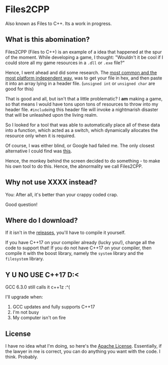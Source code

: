 # Files2CPP
Also known as Files to C++. Its a work in progress.

## What is this abomination?
Files2CPP (Files to C++) is an example of a idea that happened at the spur of the moment. While developing a game, I thought: "Wouldn't it be cool if I could store all my game resources in a `.dll` or `.exe` file?"

Hence, I went ahead and did some research. The [most common and the most platform independent way](http://stackoverflow.com/questions/7288279/how-to-embed-a-file-into-an-executable), was to get your file in hex, and then paste it into an array lying in a header file. (`unsigned int` or `unsigned char` are good for this)

That is good and all, but isn't that a little problematic? I **am** making a game, so that means I would have tons upon tons of resources to throw into my header file. `#include`ing this header file will invoke a nightmarish disaster that will be unleashed upon the living realm.

So I looked for a tool that was able to automatically place all of these data into a function, which acted as a switch, which dynamically allocates the resource only when it is required.

Of course, I was either blind, or Google had failed me. The only closest alternative I could find was [this](http://stackoverflow.com/questions/4864866/c-c-with-gcc-statically-add-resource-files-to-executable-library/4864879#4864879).

Hence, the monkey behind the screen decided to do something - to make his own tool to do this. Hence, the abnormality we call Files2CPP.

## Why not use XXXX instead?
You: After all, it's better than your crappy coded crap.

Good question!

## Where do I download?
If it isn't in the [releases](https://github.com/jameshi16/Files2CPP/releases), you'll have to compile it yourself.

If you have C++17 on your compiler already (lucky you!), change all the code to support that! If you do not have C++17 on your compiler, then compile it with the boost library, namely the `system` library and the `filesystem` library.

## Y U NO USE C++17 D:<
GCC 6.3.0 still calls it c++1z :^(

I'll upgrade when:
1. GCC updates and fully supports C++17
2. I'm not busy
3. My computer isn't on fire


## License
I have no idea what I'm doing, so here's the [Apache License](https://github.com/jameshi16/Files2CPP/blob/master/LICENSE). Essentially, if the lawyer in me is correct, you can do anything you want with the code. I think. Probably.
